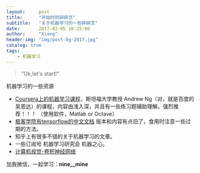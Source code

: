 ```yaml
---
layout:     post
title:      "开始时的碎碎念"
subtitle:   "关于机器学习的一些碎碎念"
date:       2017-02-05 10:25:00
author:     "Xiang"
header-img: "img/post-bg-2017.jpg"
catalog: true
tags:
    - 机器学习
---
```


> "Ok,let's start!"

机器学习的一些资源
- [Coursera上的机器学习课程](https://www.coursera.org/learn/machine-learning)，斯坦福大学教授 Andrew Ng（对，就是百度的吴恩达）的课程，内容由浅入深，并且有一些练习题辅助理解。强烈推荐！！！ （使用软件，Matlab or Octave）
- [极客学院有tensorflow的中文文档](http://wiki.jikexueyuan.com/project/tensorflow-zh/) 版本和内容有点旧了，食用时注意一些过期的方法。
- 知乎上有很多不错的关于机器学习的文章。
- 一些订阅号 机器学习研究会 机器之心。
- [计算机视觉-卷积神经网络](http://cs231n.stanford.edu/)

加我微信，一起学习：**nine__mine**